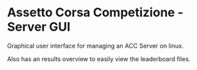 # Assetto Corsa Competizione - Server GUI

Graphical user interface for managing an ACC Server on linux.

Also has an results overview to easily view the leaderboard files. 
